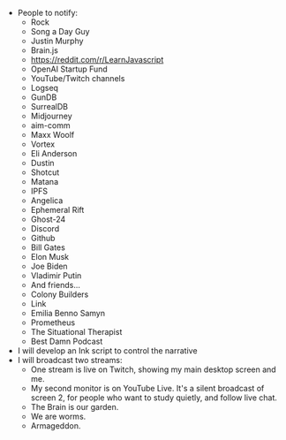 - People to notify:
  - Rock
  - Song a Day Guy
  - Justin Murphy
  - Brain.js
  - https://reddit.com/r/LearnJavascript
  - OpenAI Startup Fund
  - YouTube/Twitch channels
  - Logseq
  - GunDB
  - SurrealDB
  - Midjourney
  - aim-comm
  - Maxx Woolf
  - Vortex
  - Eli Anderson
  - Dustin
  - Shotcut
  - Matana
  - IPFS
  - Angelica
  - Ephemeral Rift
  - Ghost-24
  - Discord
  - Github
  - Bill Gates
  - Elon Musk
  - Joe Biden
  - Vladimir Putin
  - And friends...
  - Colony Builders
  - Link
  - Emilia Benno Samyn
  - Prometheus
  - The Situational Therapist
  - Best Damn Podcast
- I will develop an Ink script to control the narrative
- I will broadcast two streams:
  - One stream is live on Twitch, showing my main desktop screen and me.
  - My second monitor is on YouTube Live. It's a silent broadcast of screen 2, for people who want to study quietly, and follow live chat.
  - The Brain is our garden.
  - We are worms.
  - Armageddon.
